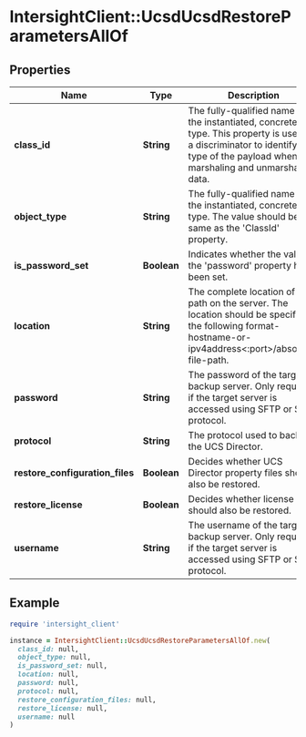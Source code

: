 # IntersightClient::UcsdUcsdRestoreParametersAllOf

## Properties

| Name | Type | Description | Notes |
| ---- | ---- | ----------- | ----- |
| **class_id** | **String** | The fully-qualified name of the instantiated, concrete type. This property is used as a discriminator to identify the type of the payload when marshaling and unmarshaling data. | [default to &#39;ucsd.UcsdRestoreParameters&#39;] |
| **object_type** | **String** | The fully-qualified name of the instantiated, concrete type. The value should be the same as the &#39;ClassId&#39; property. | [default to &#39;ucsd.UcsdRestoreParameters&#39;] |
| **is_password_set** | **Boolean** | Indicates whether the value of the &#39;password&#39; property has been set. | [optional][readonly][default to false] |
| **location** | **String** | The complete location of the path on the server. The location should be specified in the following format- hostname-or-ipv4address&lt;:port&gt;/absolute-file-path. | [optional] |
| **password** | **String** | The password of the target backup server. Only required if the target server is accessed using SFTP or SCP protocol. | [optional] |
| **protocol** | **String** | The protocol used to backup the UCS Director. | [optional] |
| **restore_configuration_files** | **Boolean** | Decides whether UCS Director property files should also be restored. | [optional] |
| **restore_license** | **Boolean** | Decides whether license should also be restored. | [optional] |
| **username** | **String** | The username of the target backup server. Only required if the target server is accessed using SFTP or SCP protocol. | [optional] |

## Example

```ruby
require 'intersight_client'

instance = IntersightClient::UcsdUcsdRestoreParametersAllOf.new(
  class_id: null,
  object_type: null,
  is_password_set: null,
  location: null,
  password: null,
  protocol: null,
  restore_configuration_files: null,
  restore_license: null,
  username: null
)
```

